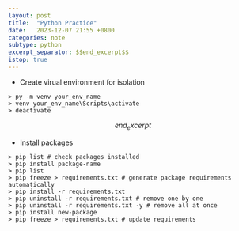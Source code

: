 ```yaml
---
layout: post
title:  "Python Practice"
date:   2023-12-07 21:55 +0800
categories: note
subtype: python
excerpt_separator: $$end_excerpt$$
istop: true
---
```

- Create virual environment for isolation
```console
> py -m venv your_env_name
> venv your_env_name\Scripts\activate
> deactivate
```
$$end_excerpt$$
- Install packages
```console
> pip list # check packages installed
> pip install package-name
> pip list
> pip freeze > requirements.txt # generate package requirements automatically
> pip install -r requirements.txt
> pip uninstall -r requirements.txt # remove one by one
> pip uninstall -r requirements.txt -y # remove all at once
> pip install new-package
> pip freeze > requirements.txt # update requirements
``` 
